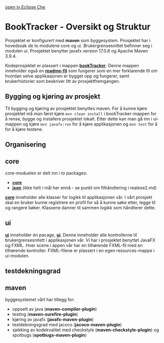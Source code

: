 [open in Eclipse Che](https://che.stud.ntnu.no/#https://gitlab.stud.idi.ntnu.no/it1901/groups-2023/gr2323/gr2323?new)

# BookTracker - Oversikt og Struktur
Prosjektet er konfigurert med **maven** som byggesystem. Prosjektet har i hovedssak de to modulene core og ui. Brukergrensesnittet befinner seg i modulen ui. Prosjektet benytter javafx version 17.0.8 og Apache Maven 3.9.4.

Kodeprosjektet er plassert i mappen **[bookTracker](bookTracker)**. Denne mappen inneholder også en **[readme-fil](bookTracker/README.md)** som fungerer som en mer forklarende fil om hvordan selve applikasjonen er bygget opp og fungerer, samt brukerhistorier som beskriver litt av prosjektfremgangen. 

## Bygging og kjøring av prosjekt 
Til bygging og kjøring av prosjektet benyttes maven. For å kunne kjøre prosjektet må man først kjøre `mvn clean install` i bookTracker-mappen for å rense, bygge og installere prosjektet lokalt. Etter dette kan man gå inn i ui-mappen og kjøre `mvn javafx:run` for å kjøre applikasjonen og `mvn test` for å for å kjøre testene.

## Organisering 
## core 
core-moduelen er delt inn i to packages:
- **[core](bookTracker/core)** 
- **[json](bookTracker/json)** (ikke helt i mål her ennå - se punkt om filhåndtering i realese2.md)

**[core](bookTracker/core)** inneholder alle klasser for logikk til applikasjonen vår. I vårt prosjekt skal en bruker kunne registrere en profil for så å kunne søke etter, legge til og rangere bøker. Klassene danner til sammen logikk som håndterer dette.


## ui
**[ui](bookTracker/ui)** inneholder én pacage, **[ui](bookTracker/ui/src/main/java/ui)**. Denne inneholder alle kontrollerne til brukergrensesnitett i applikasjonen vår. Vi har i prosjektet benyttet JavaFX og FXML. Hver scene i appen vår har en tilhørende FXML-fil med en tilhørende kontroller. FXML-filene er plassert i en egen resources-mappe i ui-modulen.


## testdekningsgrad 


## maven
byggesystemet vårt har tillegg for: 
- oppsett av java (**maven-compiler-plugin**)
- testing (**maven-surefire-plugin**)
- kjøring av javafx (**javafx-maven-plugin**)
- testdekningsgrad med jacoco (**jacoco-maven-plugin**)
- sjekking av kodekvalitet med checkstyle (**maven-checkstyle-plugin**) og spotbugs (**spotbugs-maven-plugin**)